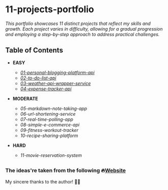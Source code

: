 # 11-projects-portfolio

*This portfolio showcases 11 distinct projects that reflect my skills and growth. 
Each project varies in difficulty, allowing for a gradual progression and employing a step-by-step approach to address practical challenges.*


## Table of Contents
- **EASY**
  - [*01-personal-blogging-platform-api*](01-personal-blogging-platform-api)
  - [*02-to-do-list-api*](02-to-do-list-api)
  - [*03-weather-api-wrapper-service*](03-weather-api-wrapper-service)
  - [*04-expense-tracker-api*](DESIGN/assets/)

- **MODERATE**
  - *05-markdown-note-taking-app*
  - *06-url-shortening-service*
  - *07-real-time-polling-app*
  - *08-simple-e-commerce-api*
  - *09-fitness-workout-tracker*
  - *10-recipe-sharing-platform*

- **HARD**
  - *11-movie-reservation-system*  

##

### The ideas're taken from the following 🔥[Website](https://roadmap.sh/backend/project-ideas) 
My sincere thanks to the author! 🙏✨









